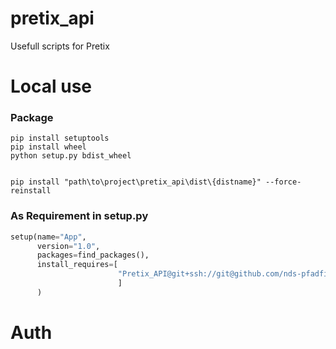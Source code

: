 # pretix_api

Usefull scripts for Pretix

# Local use

### Package

```console
pip install setuptools
pip install wheel
python setup.py bdist_wheel


pip install "path\to\project\pretix_api\dist\{distname}" --force-reinstall
```

### As Requirement in setup.py

```python
setup(name="App",
      version="1.0",
      packages=find_packages(),
      install_requires=[
                        "Pretix_API@git+ssh://git@github.com/nds-pfadfinden/pretix_api_package.git"
                        ]
      )
```

# Auth
